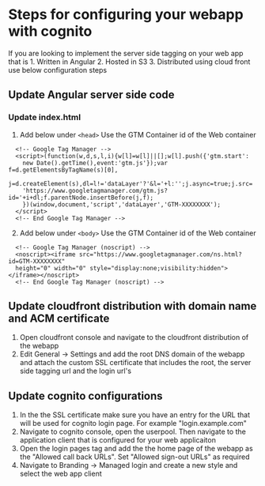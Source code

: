 # Steps for configuring your webapp with cognito

If you are looking to implement the server side tagging on your web app that is 
    1. Written in Angular
    2. Hosted in S3
    3. Distributed using cloud front
use below configuration steps

## Update Angular server side code
### Update index.html
1. Add below under `<head>` Use the GTM Container id of the Web container 
```
  <!-- Google Tag Manager -->
  <script>(function(w,d,s,l,i){w[l]=w[l]||[];w[l].push({'gtm.start':
    new Date().getTime(),event:'gtm.js'});var f=d.getElementsByTagName(s)[0],
    j=d.createElement(s),dl=l!='dataLayer'?'&l='+l:'';j.async=true;j.src=
    'https://www.googletagmanager.com/gtm.js?id='+i+dl;f.parentNode.insertBefore(j,f);
    })(window,document,'script','dataLayer','GTM-XXXXXXXX');
  </script>
  <!-- End Google Tag Manager -->
```
2. Add below under `<body>` Use the GTM Container id of the Web container 
```
  <!-- Google Tag Manager (noscript) -->
  <noscript><iframe src="https://www.googletagmanager.com/ns.html?id=GTM-XXXXXXXX"
  height="0" width="0" style="display:none;visibility:hidden"></iframe></noscript>
  <!-- End Google Tag Manager (noscript) -->
```
## Update cloudfront distribution with domain name and ACM certificate
1. Open cloudfront console and navigate to the cloudfront distribution of the webapp
2. Edit General -> Settings and add the root DNS domain of the webapp and attach the custom SSL certificate that includes the root, the server side tagging url and the login url's
## Update cognito configurations
1. In the the SSL certificate make sure you have an entry for the URL that will be used for cognito login page. For example "login.example.com"
2. Navigate to cognito console, open the userpool. Then navigate to the application client that is configured for your web applicaiton
3. Open the login pages tag and add the the home page of the webapp as the "Allowed call back URLs". Set "Allowed sign-out URLs" as required
4. Navigate to Branding -> Managed login and create a new style and select the web app client

